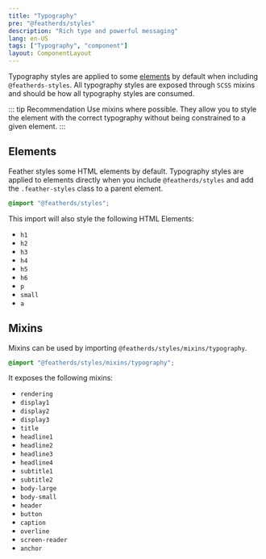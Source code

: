 ```yaml
---
title: "Typography"
pre: "@featherds/styles"
description: "Rich type and powerful messaging"
lang: en-US
tags: ["Typography", "component"]
layout: ComponentLayout
---
```


Typography styles are applied to some [elements](#elements) by default when including `@featherds-styles`. All typography styles are exposed through `SCSS` mixins and should be how all typography styles are consumed.

::: tip Recommendation
Use mixins where possible. They allow you to style the element with the correct typography without being constrained to a given element.
:::

## Elements

Feather styles some HTML elements by default. Typography styles are applied to elements directly when you include `@featherds/styles` and add the `.feather-styles` class to a parent element.

```scss
@import "@featherds/styles";
```

This import will also style the following HTML Elements:

- `h1`
- `h2`
- `h3`
- `h4`
- `h5`
- `h6`
- `p`
- `small`
- `a`

<style lang="scss">

  @import "@featherds/styles/mixins/typography";
  .feather-styles .demo-headings{
    h1,h2,h3,h4,h5,h6,p,a{
      margin:0;
      padding:0;
    }
    h1 {
  @include headline1();
}

h2 {
  @include headline2();
}

h3 {
  @include headline3();
}

h4 {
  @include headline4();
}

h5 {
  @include subtitle1();
}

h6 {
  @include subtitle2();
}

p {
  @include body-small();
}
  }

</style>

<Styles-TypographyHeaderElements />

## Mixins

Mixins can be used by importing `@featherds/styles/mixins/typography`.

```scss
@import "@featherds/styles/mixins/typography";
```

It exposes the following mixins:

- `rendering`
- `display1`
- `display2`
- `display3`
- `title`
- `headline1`
- `headline2`
- `headline3`
- `headline4`
- `subtitle1`
- `subtitle2`
- `body-large`
- `body-small`
- `header`
- `button`
- `caption`
- `overline`
- `screen-reader`
- `anchor`

<Styles-TypographyMixins />
